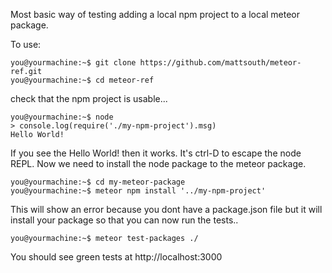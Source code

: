 Most basic way of testing adding a local npm project to a local meteor package.

To use:

    you@yourmachine:~$ git clone https://github.com/mattsouth/meteor-ref.git
    you@yourmachine:~$ cd meteor-ref

check that the npm project is usable...

    you@yourmachine:~$ node
    > console.log(require('./my-npm-project').msg)
    Hello World!

If you see the Hello World! then it works.  It's ctrl-D to escape the node REPL.  Now we need to install the node package to the meteor package.

    you@yourmachine:~$ cd my-meteor-package
    you@yourmachine:~$ meteor npm install '../my-npm-project'

This will show an error because you dont have a package.json file but it will install your package so that you can now run the tests..

    you@yourmachine:~$ meteor test-packages ./

You should see green tests at http://localhost:3000
